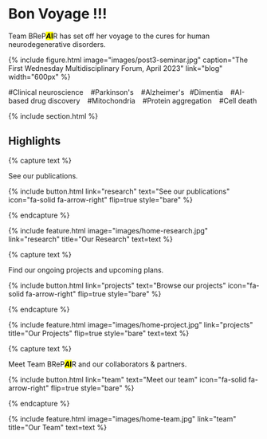 ---
---

# Bon Voyage !!!

Team BReP<mark><strong><em>A</em>I</strong></mark>R has set off her voyage to the cures for human neurodegenerative disorders.

{%
  include figure.html
  image="images/post3-seminar.jpg"
  caption="The First Wednesday Multidisciplinary Forum, April 2023"
  link="blog"
  width="600px"
%}

#Clinical neuroscience &ensp; #Parkinson's &ensp; #Alzheimer's&ensp; #Dimentia &ensp; #AI-based drug discovery &ensp; #Mitochondria &ensp; #Protein aggregation &ensp; #Cell death

{% include section.html %}

## Highlights

{% capture text %}

See our publications.

{%
  include button.html
  link="research"
  text="See our publications"
  icon="fa-solid fa-arrow-right"
  flip=true
  style="bare"
%}

{% endcapture %}

{%
  include feature.html
  image="images/home-research.jpg"
  link="research"
  title="Our Research"
  text=text
%}

{% capture text %}

Find our ongoing projects and upcoming plans.

{%
  include button.html
  link="projects"
  text="Browse our projects"
  icon="fa-solid fa-arrow-right"
  flip=true
  style="bare"
%}

{% endcapture %}

{%
  include feature.html
  image="images/home-project.jpg"
  link="projects"
  title="Our Projects"
  flip=true
  style="bare"
  text=text
%}

{% capture text %}

Meet Team BReP<mark><strong><em>A</em>I</strong></mark>R and our collaborators & partners.

{%
  include button.html
  link="team"
  text="Meet our team"
  icon="fa-solid fa-arrow-right"
  flip=true
  style="bare"
%}

{% endcapture %}

{%
  include feature.html
  image="images/home-team.jpg"
  link="team"
  title="Our Team"
  text=text
%}

